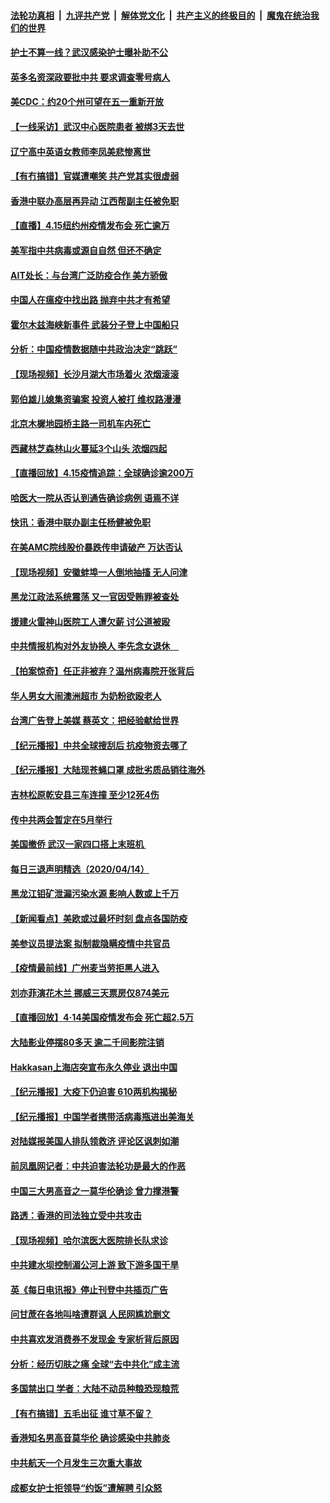 ####  [法轮功真相](../../../../basic/blob/master/README.md?t=04160301) &nbsp;|&nbsp; [九评共产党](../../../../9ping.md/blob/master/README.md?t=04160301) &nbsp;|&nbsp; [解体党文化](../../../../jtdwh.md/blob/master/README.md?t=04160301)  &nbsp;|&nbsp; [共产主义的终极目的](../../../../gczydzjmd.md/blob/master/README.md?t=04160301) &nbsp;|&nbsp; [魔鬼在统治我们的世界](../../../../mgztzwmdsj.md/blob/master/README.md?t=04160301) 

#### [护士不算一线？武汉感染护士曝补助不公](../pages/nsc413/n12033732.md?t=04160301) 

#### [英多名资深政要批中共 要求调查零号病人](../pages/nsc413/n12033430.md?t=04160301) 

#### [美CDC：约20个州可望在五一重新开放](../pages/nsc413/n12033453.md?t=04160301) 

#### [【一线采访】武汉中心医院患者 被绑3天去世](../pages/nsc413/n12033321.md?t=04160301) 

#### [辽宁高中英语女教师李凤美悲惨离世](../pages/nsc413/n12029467.md?t=04160301) 

#### [【有冇搞错】官媒遭嘲笑 共产党其实很虚弱](../pages/nsc413/n12033653.md?t=04160301) 

#### [香港中联办高层再异动 江西帮副主任被免职](../pages/nsc413/n12033252.md?t=04160301) 

#### [【直播】4.15纽约州疫情发布会 死亡逾万](../pages/nsc413/n12033426.md?t=04160301) 

#### [美军指中共病毒或源自自然 但还不确定](../pages/nsc413/n12033338.md?t=04160301) 

#### [AIT处长：与台湾广泛防疫合作 美方骄傲](../pages/nsc413/n12033080.md?t=04160301) 

#### [中国人在瘟疫中找出路 抛弃中共才有希望](../pages/nsc413/n12027573.md?t=04160301) 


#### [霍尔木兹海峡新事件 武装分子登上中国船只](../pages/nsc413/n12033023.md?t=04160301) 

#### [分析：中国疫情数据随中共政治决定“跳跃”](../pages/nsc413/n12031666.md?t=04160301) 

#### [【现场视频】长沙月湖大市场着火 浓烟滚滚](../pages/nsc413/n12032807.md?t=04160301) 

#### [郭伯雄儿媳集资骗案 投资人被打 维权路漫漫](../pages/nsc413/n12033099.md?t=04160301) 

#### [北京木樨地园桥主路一司机车内死亡](../pages/nsc413/n12032883.md?t=04160301) 

#### [西藏林芝森林山火蔓延3个山头 浓烟四起](../pages/nsc413/n12032643.md?t=04160301) 

#### [【直播回放】4.15疫情追踪：全球确诊逾200万](../pages/nsc413/n12032899.md?t=04160301) 

#### [哈医大一院从否认到通告确诊病例 语焉不详](../pages/nsc413/n12032575.md?t=04160301) 

#### [快讯：香港中联办副主任杨健被免职](../pages/nsc413/n12032559.md?t=04160301) 

#### [在美AMC院线股价暴跌传申请破产 万达否认](../pages/nsc413/n12032291.md?t=04160301) 

#### [【现场视频】安徽蚌埠一人倒地抽搐 无人问津](../pages/nsc413/n12031728.md?t=04160301) 

#### [黑龙江政法系统震荡 又一官因受贿罪被查处](../pages/nsc413/n12032103.md?t=04160301) 

#### [援建火雷神山医院工人遭欠薪 讨公道被殴](../pages/nsc413/n12032202.md?t=04160301) 

#### [中共情报机构对外友协换人 李先念女退休　](../pages/nsc413/n12031994.md?t=04160301) 

#### [【拍案惊奇】任正非被弃？温州病毒院开张背后](../pages/nsc413/n12031404.md?t=04160301) 

#### [华人男女大闹澳洲超市 为奶粉欲殴老人](../pages/nsc413/n12031706.md?t=04160301) 

#### [台湾广告登上美媒 蔡英文：把经验献给世界](../pages/nsc413/n12031597.md?t=04160301) 

#### [【纪元播报】中共全球搜刮后 抗疫物资去哪了](../pages/nsc413/n12030976.md?t=04160301) 

#### [【纪元播报】大陆现苍蝇口罩 成批劣质品销往海外](../pages/nsc413/n12031143.md?t=04160301) 

#### [吉林松原乾安县三车连撞 至少12死4伤](../pages/nsc413/n12031675.md?t=04160301) 

#### [传中共两会暂定在5月举行](../pages/nsc413/n12031676.md?t=04160301) 

#### [美国撤侨 武汉一家四口搭上末班机 ](../pages/nsc413/n12031340.md?t=04160301) 

#### [每日三退声明精选（2020/04/14）](../pages/nsc413/n12031590.md?t=04160301) 

#### [黑龙江钼矿泄漏污染水源 影响人数或上千万](../pages/nsc413/n12031075.md?t=04160301) 

#### [【新闻看点】美欧或过最坏时刻 盘点各国防疫](../pages/nsc413/n12030818.md?t=04160301) 

#### [美参议员提法案 拟制裁隐瞒疫情中共官员](../pages/nsc413/n12031224.md?t=04160301) 

#### [【疫情最前线】广州麦当劳拒黑人进入](../pages/nsc413/n12030923.md?t=04160301) 

#### [刘亦菲演花木兰 挪威三天票房仅874美元](../pages/nsc413/n12031185.md?t=04160301) 

#### [【直播回放】4·14美国疫情发布会 死亡超2.5万](../pages/nsc413/n12030981.md?t=04160301) 

#### [大陆影业停摆80多天 逾二千间影院注销](../pages/nsc413/n12030796.md?t=04160301) 

#### [Hakkasan上海店突宣布永久停业 退出中国](../pages/nsc413/n12030965.md?t=04160301) 

#### [【纪元播报】大疫下仍迫害 610两机构揭秘](../pages/nsc413/n12030937.md?t=04160301) 

#### [【纪元播报】中国学者携带活病毒瓶进出美海关](../pages/nsc413/n12030977.md?t=04160301) 

#### [对陆媒报美国人排队领救济 评论区讽刺如潮](../pages/nsc413/n12030948.md?t=04160301) 

#### [前凤凰网记者：中共迫害法轮功是最大的作恶](../pages/nsc413/n12030729.md?t=04160301) 

#### [中国三大男高音之一莫华伦确诊 曾力撑港警](../pages/nsc413/n12031091.md?t=04160301) 

#### [路透：香港的司法独立受中共攻击](../pages/nsc413/n12030989.md?t=04160301) 

#### [【现场视频】哈尔滨医大医院排长队求诊](../pages/nsc413/n12030938.md?t=04160301) 

#### [中共建水坝控制湄公河上游 致下游多国干旱](../pages/nsc413/n12030720.md?t=04160301) 

#### [英《每日电讯报》停止刊登中共插页广告](../pages/nsc413/n12030864.md?t=04160301) 

#### [问甘蔗在各地叫啥遭群讽 人民网尴尬删文](../pages/nsc413/n12030854.md?t=04160301) 

#### [中共喜欢发消费券不发现金 专家析背后原因](../pages/nsc413/n12030803.md?t=04160301) 

#### [分析：经历切肤之痛 全球“去中共化”成主流](../pages/nsc413/n12030629.md?t=04160301) 

#### [多国禁出口 学者：大陆不动员种粮恐现粮荒](../pages/nsc413/n12030623.md?t=04160301) 

#### [【有冇搞错】五毛出征 谁寸草不留？](../pages/nsc413/n12030774.md?t=04160301) 

#### [香港知名男高音莫华伦 确诊感染中共肺炎](../pages/nsc413/n12030641.md?t=04160301) 

#### [中共航天一个月发生三次重大事故](../pages/nsc413/n12030549.md?t=04160301) 

#### [成都女护士拒领导“约饭”遭解聘 引众怒](../pages/nsc413/n12030779.md?t=04160301) 

